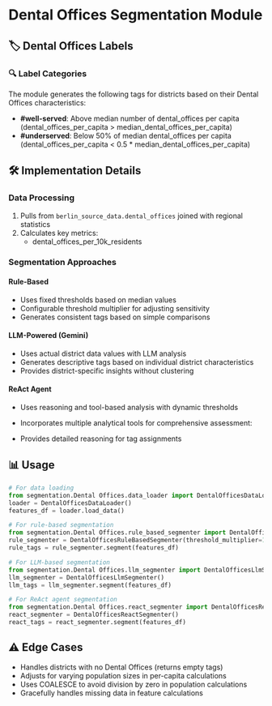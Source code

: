 # Dental Offices Segmentation Module

## 🏷️ Dental Offices Labels
### 🔍 Label Categories
The module generates the following tags for districts based on their Dental Offices characteristics:

- **#well-served**: Above median number of dental_offices per capita (dental_offices_per_capita > median_dental_offices_per_capita)
- **#underserved**: Below 50% of median dental_offices per capita (dental_offices_per_capita < 0.5 * median_dental_offices_per_capita)

## 🛠 Implementation Details
### Data Processing
1. Pulls from `berlin_source_data.dental_offices` joined with regional statistics
2. Calculates key metrics:
      - dental_offices_per_10k_residents

### Segmentation Approaches
#### Rule-Based
- Uses fixed thresholds based on median values
- Configurable threshold multiplier for adjusting sensitivity
- Generates consistent tags based on simple comparisons

#### LLM-Powered (Gemini)
- Uses actual district data values with LLM analysis
- Generates descriptive tags based on individual district characteristics
- Provides district-specific insights without clustering

#### ReAct Agent
- Uses reasoning and tool-based analysis with dynamic thresholds
- Incorporates multiple analytical tools for comprehensive assessment:
  
- Provides detailed reasoning for tag assignments

## 📊 Usage
```python
# For data loading
from segmentation.Dental Offices.data_loader import DentalOfficesDataLoader
loader = DentalOfficesDataLoader()
features_df = loader.load_data()

# For rule-based segmentation
from segmentation.Dental Offices.rule_based_segmenter import DentalOfficesRuleBasedSegmenter
rule_segmenter = DentalOfficesRuleBasedSegmenter(threshold_multiplier=1.0)  # Adjust sensitivity
rule_tags = rule_segmenter.segment(features_df)

# For LLM-based segmentation
from segmentation.Dental Offices.llm_segmenter import DentalOfficesLlmSegmenter
llm_segmenter = DentalOfficesLlmSegmenter()
llm_tags = llm_segmenter.segment(features_df)

# For ReAct agent segmentation
from segmentation.Dental Offices.react_segmenter import DentalOfficesReactSegmenter
react_segmenter = DentalOfficesReactSegmenter()
react_tags = react_segmenter.segment(features_df)
```

## ⚠️ Edge Cases
- Handles districts with no Dental Offices (returns empty tags)
- Adjusts for varying population sizes in per-capita calculations
- Uses COALESCE to avoid division by zero in population calculations
- Gracefully handles missing data in feature calculations
